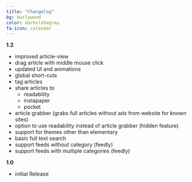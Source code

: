 ```yaml
---
title: "Changelog"
bg: burlywood
color: darkslategray
fa-icon: calendar
---
```

**1.2**

*   improved article-view
*   drag article with middle mouse click
*   updated UI and animations
*   global short-cuts
*   tag articles
*   share articles to
    *   readability
    *   instapaper
    *   pocket
*   article grabber (grabs full articles without ads from website for known sites)
*   option to use readability instead of article grabber (hidden feature)
*   support for themes other than elementary
*   basic full text search
*   support feeds without category (feedly)
*   support feeds with multiple categories (feedly)

**1.0**

*   initial Release

